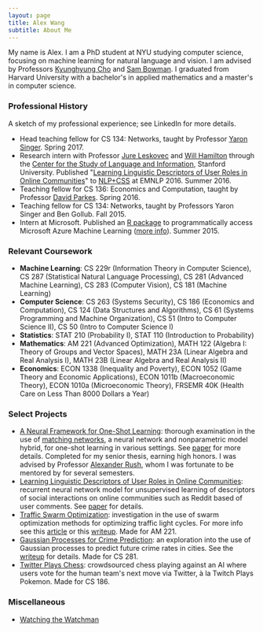 ```yaml
---
layout: page
title: Alex Wang
subtitle: About Me
---
```


My name is Alex. I am a PhD student at NYU studying computer science, focusing on machine learning for natural language and vision. I am advised by Professors [Kyunghyung Cho](http://www.kyunghyuncho.me/) and [Sam Bowman](https://www.nyu.edu/projects/bowman/). I graduated from Harvard University with a bachelor's in applied mathematics and a master's in computer science.

### Professional History

A sketch of my professional experience; see LinkedIn for more details.

- Head teaching fellow for CS 134: Networks, taught by Professor [Yaron Singer](http://people.seas.harvard.edu/~yaron/). Spring 2017.
- Research intern with Professor [Jure Leskovec](http://cs.stanford.edu/~jure/) and [Will Hamilton](https://stanford.edu/~wleif/) through the [Center for the Study of Language and Information](https://www-csli.stanford.edu/), Stanford University. Published "[Learning Linguistic Descriptors of User Roles in Online Communities](http://www.aclweb.org/anthology/W/W16/W16-5610.pdf)" to [NLP+CSS](https://sites.google.com/site/nlpandcss/nlpcss-at-emnlp-2016) at EMNLP 2016. Summer 2016.
- Teaching fellow for CS 136: Economics and Computation, taught by Professor [David Parkes](http://www.eecs.harvard.edu/~parkes/). Spring 2016.
- Teaching fellow for CS 134: Networks, taught by Professors Yaron Singer and Ben Gollub. Fall 2015.
- Intern at Microsoft. Published an [R package](https://cran.r-project.org/web/packages/AzureML/index.html) to programmatically access Microsoft Azure Machine Learning ([more info](http://blogs.technet.com/b/machinelearning/archive/2015/09/25/build-and-deploy-a-predictive-web-app-using-rstudio-and-azure-ml.aspx)). Summer 2015.


### Relevant Coursework

- **Machine Learning**: CS 229r (Information Theory in Computer Science), CS 287 (Statistical Natural Language Processing), CS 281 (Advanced Machine Learning), CS 283 (Computer Vision), CS 181 (Machine Learning)
- **Computer Science**: CS 263 (Systems Security), CS 186 (Economics and Computation), CS 124 (Data Structures and Algorithms), CS 61 (Systems Programming and Machine Organization), CS 51 (Intro to Computer Science II), CS 50 (Intro to Computer Science I)
- **Statistics**:  STAT 210 (Probability I), STAT 110 (Introduction to Probability)
- **Mathematics**: AM 221 (Advanced Optimization), MATH 122 (Algebra I: Theory of Groups and Vector Spaces), MATH 23A (Linear Algebra and Real Analysis I), MATH 23B (Linear Algebra and Real Analysis II)
- **Economics**: ECON 1338 (Inequality and Poverty), ECON 1052 (Game Theory and Economic Applications), ECON 1011b (Macroeconomic Theory), ECON 1010a (Microeconomic Theory), FRSEMR 40K (Health Care on Less Than 8000 Dollars a Year) 


### Select Projects

- [A Neural Framework for One-Shot Learning](https://github.com/W4ngatang/MatchingNets): thorough examination in the use of [matching networks](https://arxiv.org/abs/1606.04080), a neural network and nonparametric model hybrid, for one-shot learning in various settings. See [paper](/static/thesis.pdf) for more details. Completed for my senior thesis, earning high honors. I was advised by Professor [Alexander Rush](http://people.seas.harvard.edu/~srush/), whom I was fortunate to be mentored by for several semesters.
- [Learning Linguistic Descriptors of User Roles in Online Communities](https://github.com/W4ngatang/Embeddit): recurrent neural network model for unsupervised learning of descriptors of social interactions on online communities such as Reddit based of user comments. See [paper](http://www.aclweb.org/anthology/W16-5610) for details.
- [Traffic Swarm Optimization](https://github.com/W4ngatang/TrafficSwarmOptimization): investigation in the use of swarm optimization methods for optimizing traffic light cycles. For more info see this [article](https://www.seas.harvard.edu/news/2016/06/ants-go-marching-on-to-optimize-traffic-lights) or this [writeup](/static/swarm-optimization-traffic.pdf). Made for AM 221.
- [Gaussian Processes for Crime Prediction](https://github.com/kandluis/crime-prediction): an exploration into the use of Gaussian processes to predict future crime rates in cities. See the [writeup](/static/gaussian-processes-crime.pdf) for details. Made for CS 281.
- [Twitter Plays Chess](https://github.com/mgentili/TwitterPlaysChess): crowdsourced chess playing against an AI where users vote for the human team's next move via Twitter, &agrave; la Twitch Plays Pokemon. Made for CS 186. 

### Miscellaneous

- [Watching the Watchman](http://harvardpolitics.com/united-states/watching-watchman/)
